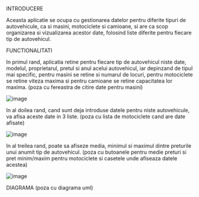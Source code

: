 INTRODUCERE

Aceasta aplicatie se ocupa cu gestionarea datelor pentru diferite tipuri de autovehicule, ca si masini, motociclete si camioane, si are ca scop organizarea si vizualizarea acestor date, folosind liste diferite pentru fiecare tip de autovehicul.

FUNCTIONALITATI

In primul rand, aplicatia retine pentru fiecare tip de autovehicul niste date, modelul, proprietarul, pretul si anul acelui autovehicul, iar depinzand de tipul mai specific, pentru masini se retine si numarul de locuri, pentru motociclete se retine viteza maxima si pentru camioane se retine capacitatea lor maxima.
(poza cu fereastra de citire date pentru masini)

![image](https://user-images.githubusercontent.com/114673169/198885842-c2468bd5-4c48-4f66-88bb-9f5af65963d5.png)

In al doilea rand, cand sunt deja introduse datele pentru niste autovehicule, va afisa aceste date in 3 liste.
(poza cu lista de motociclete cand are date afisate)

![image](https://user-images.githubusercontent.com/114673169/198886059-711569c7-9a5e-40c8-806d-c118a2208a77.png)

In al treilea rand, poate sa afiseze media, minimul si maximul dintre preturile unui anumit tip de autovehicul.
(poza cu butoanele pentru medie preturi si pret minim/maxim pentru motociclete si casetele unde afiseaza datele acestea)

![image](https://user-images.githubusercontent.com/114673169/198886129-97ac4b5f-8585-4d39-af96-f2b285ad9e55.png)

DIAGRAMA
(poza cu diagrama uml)
